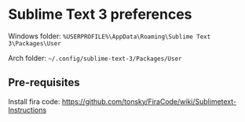 # Sublime Text 3 preferences

Windows folder: `%USERPROFILE%\AppData\Roaming\Sublime Text 3\Packages\User`

Arch folder: `~/.config/sublime-text-3/Packages/User`

## Pre-requisites

Install fira code: https://github.com/tonsky/FiraCode/wiki/Sublimetext-Instructions
